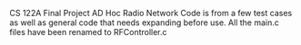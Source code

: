 CS 122A Final Project 
AD Hoc Radio Network
Code is from a few test cases as well as general code that needs expanding before use.
All the main.c files have been renamed to RFController.c
